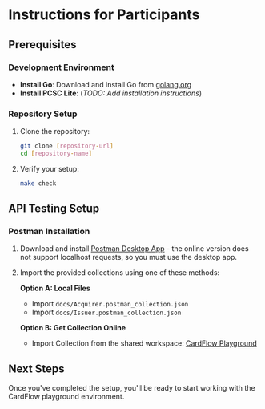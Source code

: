 # Instructions for Participants

## Prerequisites

### Development Environment
- **Install Go**: Download and install Go from [golang.org](https://go.dev/doc/install)
- **Install PCSC Lite**: (*TODO: Add installation instructions*)

### Repository Setup
1. Clone the repository:
   ```bash
   git clone [repository-url]
   cd [repository-name]
   ```

2. Verify your setup:
   ```bash
   make check
   ```

## API Testing Setup

### Postman Installation
1. Download and install [Postman Desktop App](https://www.postman.com/downloads/) - the online version does not support localhost requests, so you must use the desktop app.

2. Import the provided collections using one of these methods:

   **Option A: Local Files**
   - Import `docs/Acquirer.postman_collection.json`
   - Import `docs/Issuer.postman_collection.json`

   **Option B: Get Collection Online**
   - Import Collection from the shared workspace: [CardFlow Playground](https://www.postman.com/lively-station-742249/cardflow-playground/overview)


## Next Steps
Once you've completed the setup, you'll be ready to start working with the CardFlow playground environment.
